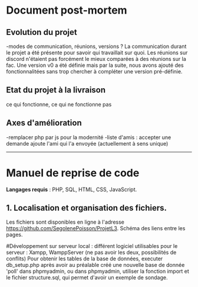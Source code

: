 # Document post-mortem

## Evolution du projet
-modes de communication, réunions, versions ?
La communication durant le projet a été présente pour savoir qui travaillait sur quoi. Les réunions sur discord n'étaient pas forcément le mieux comparées à des réunions sur la fac.
Une version v0 a été définie mais par la suite, nous avons ajouté des fonctionnalitées sans trop chercher à compléter une version pré-définie.

## Etat du projet à la livraison
ce qui fonctionne, ce qui ne fonctionne pas

## Axes d'amélioration
-remplacer php par js pour la modernité
-liste d'amis : accepter une demande ajoute l'ami qui l'a envoyée (actuellement à sens unique)

---

# Manuel de reprise de code

**Langages requis** : PHP, SQL, HTML, CSS, JavaScript.

## 1. Localisation et organisation des fichiers.
Les fichiers sont disponibles en ligne à l'adresse <https://github.com/SegolenePoisson/ProjetL3>.
Schéma des liens entre les pages.

#Développement sur serveur local : différent logiciel utilisables pour le serveur : Xampp, WamppServer (ne pas avoir les deux, possibilités de conflits)
Pour obtenir les tables de la base de données, executer db_setup.php après avoir au préalable créé une nouvelle base de donnée 'poll' dans phpmyadmin, ou dans phpmyadmin, utiliser la fonction import et le fichier structure.sql, qui permet d'avoir un exemple de sondage.
